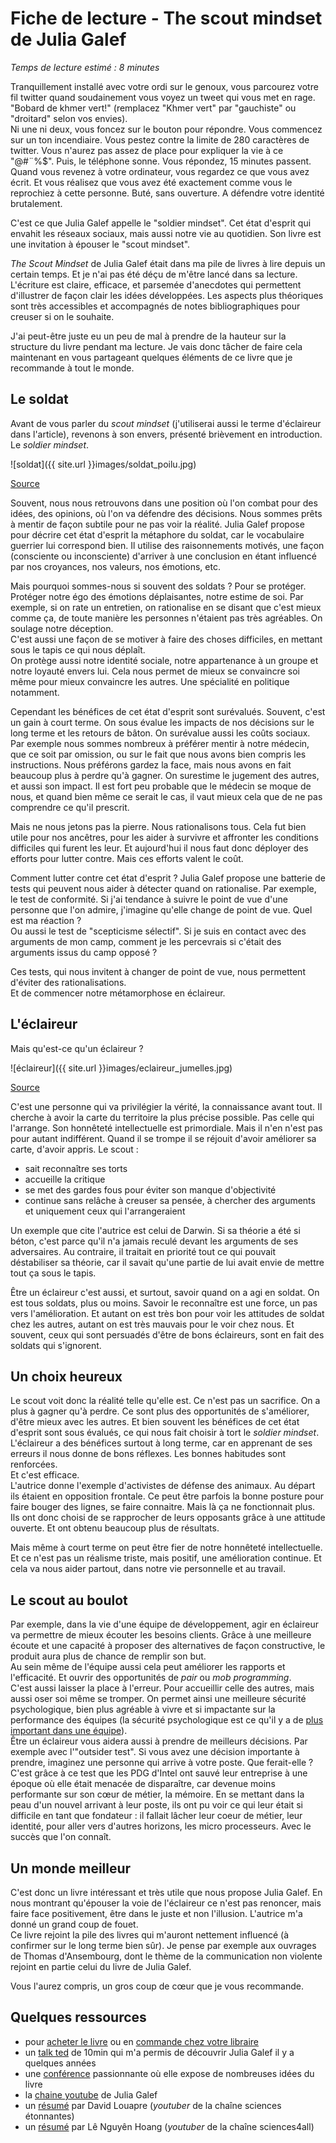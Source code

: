 # Fiche de lecture - The scout mindset de Julia Galef
*Temps de lecture estimé : 8 minutes* 

Tranquillement installé avec votre ordi sur le genoux, vous parcourez votre fil twitter quand soudainement vous voyez un tweet qui vous met en rage. 
"Bobard de khmer vert!" (remplacez "Khmer vert" par "gauchiste" ou "droitard" selon vos envies).  
Ni une ni deux, vous foncez sur le bouton pour répondre. 
Vous commencez sur un ton incendiaire. 
Vous pestez contre la limite de 280 caractères de twitter. 
Vous n'aurez pas assez de place pour expliquer la vie à ce "@#¨%$". 
Puis, le téléphone sonne. 
Vous répondez, 15 minutes passent. 
Quand vous revenez à votre ordinateur, vous regardez ce que vous avez écrit. 
Et vous réalisez que vous avez été exactement comme vous le reprochiez à cette personne. 
Buté, sans ouverture. 
A défendre votre identité brutalement. 

C'est ce que Julia Galef appelle le "soldier mindset". 
Cet état d'esprit qui envahit les réseaux sociaux, mais aussi notre vie au quotidien. 
Son livre est une invitation à épouser le "scout mindset". 

*The Scout Mindset* de Julia Galef était dans ma pile de livres à lire depuis un certain temps. 
Et je n'ai pas été déçu de m'être lancé dans sa lecture. 
L'écriture est claire, efficace, et parsemée d'anecdotes qui permettent d'illustrer de façon clair les idées développées. 
Les aspects plus théoriques sont très accessibles et accompagnés de notes bibliographiques pour creuser si on le souhaite. 

J'ai peut-être juste eu un peu de mal à prendre de la hauteur sur la structure du livre pendant ma lecture. 
Je vais donc tâcher de faire cela maintenant en vous partageant quelques éléments de ce livre que je recommande à tout le monde. 

## Le soldat
Avant de vous parler du *scout mindset* (j'utiliserai aussi le terme d'éclaireur dans l'article), revenons à son envers, présenté brièvement en  introduction. 
Le *soldier mindset*.  

![soldat]({{ site.url }}images/soldat_poilu.jpg)

[Source](https://commons.wikimedia.org/wiki/File:1915_groupe_de_soldat_du_66e_RI.JPG)

Souvent, nous nous retrouvons dans une position où l'on combat pour des idées, des opinions, où l'on va défendre des décisions. 
Nous sommes prêts à mentir de façon subtile pour ne pas voir la réalité. 
Julia Galef propose pour décrire cet état d'esprit la métaphore du soldat, car le vocabulaire guerrier lui correspond bien. 
Il utilise des raisonnements motivés, une façon (consciente ou inconsciente) d'arriver à une conclusion en étant influencé par nos croyances, nos valeurs, nos émotions, etc. 

Mais pourquoi sommes-nous si souvent des soldats ? 
Pour se protéger.  
Protéger notre égo des émotions déplaisantes, notre estime de soi. 
Par exemple, si on rate un entretien, on rationalise en se disant que c'est mieux comme ça, de toute manière les personnes n'étaient pas très agréables. 
On soulage notre déception.  
C'est aussi une façon de se motiver à faire des choses difficiles, en mettant sous le tapis ce qui nous déplaît.  
On protège aussi notre identité sociale, notre appartenance à un groupe et notre loyauté envers lui. 
Cela nous permet de mieux se convaincre soi même pour mieux convaincre les autres. 
Une spécialité en politique notamment. 

Cependant les bénéfices de cet état d'esprit sont surévalués. 
Souvent, c'est un gain à court terme. 
On sous évalue les impacts de nos décisions sur le long terme et les retours de bâton. 
On surévalue aussi les coûts sociaux. 
Par exemple nous sommes nombreux à préférer mentir à notre médecin, que ce soit par omission, ou sur le fait que nous avons bien compris les instructions. 
Nous préférons gardez la face, mais nous avons en fait beaucoup plus à perdre qu'à gagner. 
On surestime le jugement des autres, et aussi son impact. 
Il est fort peu probable que le médecin se moque de nous, et quand bien même ce serait le cas, il vaut mieux cela que de ne pas comprendre ce qu'il prescrit. 

Mais ne nous jetons pas la pierre. 
Nous rationalisons tous. 
Cela fut bien utile pour nos ancêtres, pour les aider à survivre et affronter les conditions difficiles qui furent les leur. 
Et aujourd'hui il nous faut donc déployer des efforts pour lutter contre. 
Mais ces efforts valent le coût. 

Comment lutter contre cet état d'esprit ? 
Julia Galef propose une batterie de tests qui peuvent nous aider à détecter quand on rationalise. 
Par exemple, le test de conformité. 
Si j'ai tendance à suivre le point de vue d'une personne que l'on admire, j'imagine qu'elle change de point de vue. 
Quel est ma réaction ?  
Ou aussi le test de "scepticisme sélectif". 
Si je suis en contact avec des arguments de mon camp, comment je les percevrais si c'était des arguments issus du camp opposé ? 

Ces tests, qui nous invitent à changer de point de vue, nous permettent d'éviter des rationalisations.  
Et de commencer notre métamorphose en éclaireur. 

## L'éclaireur
Mais qu'est-ce qu'un éclaireur ? 

![éclaireur]({{ site.url }}images/eclaireur_jumelles.jpg)

[Source](https://www.flickr.com/photos/67611651@N03/13610540345)

C'est une personne qui va privilégier la vérité, la connaissance avant tout. 
Il cherche à avoir la carte du territoire la plus précise possible. 
Pas celle qui l'arrange. 
Son honnêteté intellectuelle est primordiale. 
Mais il n'en n'est pas pour autant indifférent. 
Quand il se trompe il se réjouit d'avoir améliorer sa carte, d'avoir appris. 
Le scout : 
* sait reconnaître ses torts
* accueille la critique
* se met des gardes fous pour éviter son manque d'objectivité
* continue sans relâche à creuser sa pensée, à chercher des arguments et uniquement ceux qui l'arrangeraient

Un exemple que cite l'autrice est celui de Darwin. 
Si sa théorie a été si béton, c'est parce qu'il n'a jamais reculé devant les arguments de ses adversaires. 
Au contraire, il traitait en priorité tout ce qui pouvait déstabiliser sa théorie, car il savait qu'une partie de lui avait envie de mettre tout ça sous le tapis. 

Être un éclaireur c'est aussi, et surtout, savoir quand on a agi en soldat. 
On est tous soldats, plus ou moins. 
Savoir le reconnaître est une force, un pas vers l'amélioration. 
Et autant on est très bon pour voir les attitudes de soldat chez les autres, autant on est très mauvais pour le voir chez nous. 
Et souvent, ceux qui sont persuadés d'être de bons éclaireurs, sont en fait des soldats qui s'ignorent. 

## Un choix heureux
Le scout voit donc la réalité telle qu'elle est. 
Ce n'est pas un sacrifice. 
On a plus à gagner qu'à perdre. 
Ce sont plus des opportunités de s'améliorer, d'être mieux avec les autres. 
Et bien souvent les bénéfices de cet état d'esprit sont sous évalués, ce qui nous fait choisir à tort le *soldier mindset*. 
L'éclaireur a des bénéfices surtout à long terme, car en apprenant de ses erreurs il nous donne de bons réflexes. 
Les bonnes habitudes sont renforcées.  
Et c'est efficace.  
L'autrice donne l'exemple d'activistes de défense des animaux. 
Au départ ils étaient en opposition frontale. 
Ce peut être parfois la bonne posture pour faire bouger des lignes, se faire connaitre. 
Mais là ça ne fonctionnait plus. 
Ils ont donc choisi de se rapprocher de leurs opposants grâce à une attitude ouverte. 
Et ont obtenu beaucoup plus de résultats. 

Mais même à court terme on peut être fier de notre honnêteté intellectuelle. 
Et ce n'est pas un réalisme triste, mais positif, une amélioration continue. 
Et cela va nous aider partout, dans notre vie personnelle et au travail. 

## Le scout au boulot
Par exemple, dans la vie d'une équipe de développement, agir en éclaireur va permettre de mieux écouter les besoins clients. 
Grâce à une meilleure écoute et une capacité à proposer des alternatives de façon constructive, le produit aura plus de chance de remplir son but.  
Au sein même de l'équipe aussi cela peut améliorer les rapports et l'efficacité. 
Et ouvrir des opportunités de *pair* ou *mob programming*.  
C'est aussi laisser la place à l'erreur. 
Pour accueillir celle des autres, mais aussi oser soi même se tromper. 
On permet ainsi une meilleure sécurité psychologique, bien plus agréable à vivre et si impactante sur la performance des équipes (la sécurité psychologique est ce qu'il y a de [plus important dans une équipe](https://rework.withgoogle.com/guides/understanding-team-effectiveness/steps/foster-psychological-safety/)).  
Être un éclaireur vous aidera aussi à prendre de meilleurs décisions. 
Par exemple avec l'"outsider test". 
Si vous avez une décision importante à prendre, imaginez une personne qui arrive à votre poste. 
Que ferait-elle ? 
C'est grâce à ce test que les PDG d'Intel ont sauvé leur entreprise à une époque où elle était menacée de disparaître, car devenue moins performante sur son cœur de métier, la mémoire. 
En se mettant dans la peau d'un nouvel arrivant à leur poste, ils ont pu voir ce qui leur était si difficile en tant que fondateur : 
il fallait lâcher leur coeur de métier, leur identité, pour aller vers d'autres horizons, les micro processeurs. 
Avec le succès que l'on connaît. 

## Un monde meilleur
C'est donc un livre intéressant et très utile que nous propose Julia Galef. 
En nous montrant qu'épouser la voie de l'éclaireur ce n'est pas renoncer, mais faire face positivement, être dans le juste et non l'illusion. 
L'autrice m'a donné un grand coup de fouet.  
Ce livre rejoint la pile des livres qui m'auront nettement influencé (à confirmer sur le long terme bien sûr). 
Je pense par exemple aux ouvrages de Thomas d'Ansembourg, dont le thème de la communication non violente rejoint en partie celui du livre de Julia Galef. 

Vous l'aurez compris, un gros coup de cœur que je vous recommande. 

## Quelques ressources
* pour [acheter le livre](https://www.amazon.fr/Scout-Mindset-Perils-Defensive-Thinking/dp/0735217556) ou en [commande chez votre libraire](https://www.placedeslibraires.fr/livre/9780593189269-the-scout-mindset-why-some-people-see-things-clearly-and-others-don-t-julia-galef/)
* un [talk ted](https://www.fnac.com/livre-numerique/a14820809/Julia-Galef-The-Scout-Mindset) de 10min qui m'a permis de découvrir Julia Galef il y a quelques années
* une [conférence](https://www.youtube.com/watch?v=yfRC8ZgBXZw) passionnante où elle expose de nombreuses idées du livre
* la [chaine youtube](https://www.youtube.com/@measureofdoubt) de Julia Galef
* un [résumé](https://scienceetonnante.com/2021/07/23/scout-mindset-flus/) par David Louapre (*youtuber* de la chaîne sciences étonnantes)
* un [résumé](https://www.youtube.com/watch?v=EZfNX4U63hc) par Lê Nguyên Hoang (*youtuber* de la chaîne sciences4all)